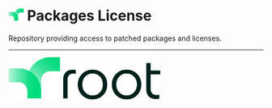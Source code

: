 # <img src="./assets/Asset 3.png" alt="drawing" width="30"/> Packages License


Repository providing access to patched packages and licenses.

---
<img src="./assets/Asset 2.svg" alt="drawing" width="300"/>
